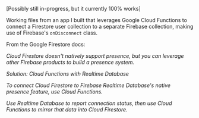 [Possibly still in-progress, but it currently 100% works]

Working files from an app I built that leverages Google Cloud Functions to connect a Firestore user collection to a separate Firebase collection, making use of Firebase's `onDisconnect` class.

From the Google Firestore docs: 

*Cloud Firestore doesn't natively support presence, but you can leverage other Firebase products to build a presence system.*

*Solution: Cloud Functions with Realtime Database*

*To connect Cloud Firestore to Firebase Realtime Database's native presence feature, use Cloud Functions.*

*Use Realtime Database to report connection status, then use Cloud Functions to mirror that data into Cloud Firestore.*

